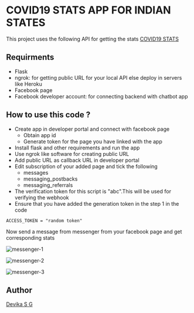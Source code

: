 # COVID19 STATS APP FOR INDIAN STATES

This project uses the following API for getting the stats
[COVID19 STATS](https://api.covid19india.org/data.json)

## Requirments
- Flask
- ngrok: for getting public URL for your local API else deploy in servers like Heroku
- Facebook page
- Facebook developer account: for connecting backend with chatbot app

## How to use this code ?
- Create app in developer portal and connect with facebook page
  - Obtain app id
  - Generate token for the page you have linked with the app  
- Install flask and other requirements and run the app
- Use ngrok like software for creating public URL
- Add public URL as callback URL in developer portal
- Edit subscription of your added page and tick the following
    - messages
    - messaging_postbacks
    - messaging_referrals
- The verification token for this script is "abc".This will be used for verifying the webhook
- Ensure that you have added the generation token in the step 1 in the code

```ACCESS_TOKEN = "random token"```

Now send a message from messenger from your facebook page and get corresponding stats

![messenger-1](https://user-images.githubusercontent.com/73653978/111796544-4a97fa00-88ee-11eb-9e8a-e22031a6d665.PNG)

![messenger-2](https://user-images.githubusercontent.com/73653978/111796445-318f4900-88ee-11eb-9db0-07bc8c765bae.PNG)

![messenger-3](https://user-images.githubusercontent.com/73653978/111796633-5e436080-88ee-11eb-9f2e-f8e257bf43fb.PNG)

## Author
[Devika S G](https://github.com/dsg1320)
